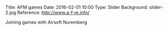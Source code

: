 Title: AFM games
Date: 2016-02-01 10:00
Type: Slider
Background: slider-2.jpg
Reference: http://www.a-f-m.info/

Joining games with Airsoft Nuremberg
